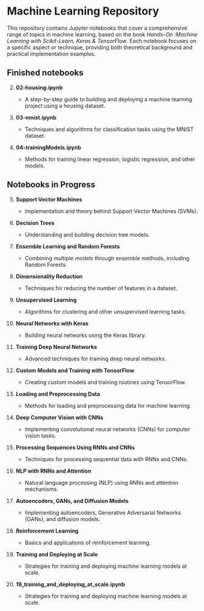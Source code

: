 # Machine Learning Repository

This repository contains Jupyter notebooks that cover a comprehensive range of topics in machine learning, based on the book *Hands-On :Machine Learning with Scikit-Learn, Keras & TensorFlow*. Each notebook focuses on a specific aspect or technique, providing both theoretical background and practical implementation examples.

## Finished notebooks

2. **02-housing.ipynb**
   - A step-by-step guide to building and deploying a machine learning project using a housing dataset.

3. **03-mnist.ipynb**
   - Techniques and algorithms for classification tasks using the MNIST dataset.

4. **04-trainingModels.ipynb**
   - Methods for training linear regression, logistic regression, and other models.

## Notebooks in Progress

5. **Support Vector Machines**
   - Implementation and theory behind Support Vector Machines (SVMs).

6. **Decision Trees**
   - Understanding and building decision tree models.

7. **Ensemble Learning and Random Forests**
   - Combining multiple models through ensemble methods, including Random Forests.

8. **Dimensionality Reduction**
   - Techniques for reducing the number of features in a dataset.

9. **Unsupervised Learning**
   - Algorithms for clustering and other unsupervised learning tasks.

10. **Neural Networks with Keras**
    - Building neural networks using the Keras library.

11. **Training Deep Neural Networks**
    - Advanced techniques for training deep neural networks.

12. **Custom Models and Training with TensorFlow**
    - Creating custom models and training routines using TensorFlow.

13. **Loading and Preprocessing Data**
    - Methods for loading and preprocessing data for machine learning.

14. **Deep Computer Vision with CNNs**
    - Implementing convolutional neural networks (CNNs) for computer vision tasks.

15. **Processing Sequences Using RNNs and CNNs**
    - Techniques for processing sequential data with RNNs and CNNs.

16. **NLP with RNNs and Attention**
    - Natural language processing (NLP) using RNNs and attention mechanisms.

17. **Autoencoders, GANs, and Diffusion Models**
    - Implementing autoencoders, Generative Adversarial Networks (GANs), and diffusion models.

18. **Reinforcement Learning**
    - Basics and applications of reinforcement learning.

19. **Training and Deploying at Scale**
    - Strategies for training and deploying machine learning models at scale.
19. **19_training_and_deploying_at_scale.ipynb**
    - Strategies for training and deploying machine learning models at scale.
